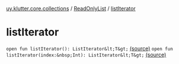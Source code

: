 [uy.klutter.core.collections](../index.md) / [ReadOnlyList](index.md) / [listIterator](.)


# listIterator
`open fun listIterator(): ListIterator&lt;T&gt;` [(source)](https://github.com/kohesive/klutter/blob/master/core-jdk6/src/main/kotlin/uy/klutter/core/common/Immutable.kt#L89)
`open fun listIterator(index:&nbsp;Int): ListIterator&lt;T&gt;` [(source)](https://github.com/kohesive/klutter/blob/master/core-jdk6/src/main/kotlin/uy/klutter/core/common/Immutable.kt#L93)


